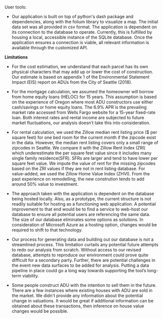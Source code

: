 User tools:
 - Our application is built on top of python's dash package and dependencies, along with the folium library to visualize a map. The initial data set was all provided in csv format. The application is dependent on its connection to the database to operate. Currently, this is fulfilled by housing a local, accessible instance of the SQLite database. Once the application ensures a connection is viable, all relevant information is available through the customized API.

****Limitations****
 - For the cost estimation, we understand that each parcel has its own physical characters that may add up or lower the cost of construction. Our estimate is based on appendix 1 of the Environmental Statement Impact (EIS) report on ADUs from the City of Seattle (2018). 
 
 - For the mortgage calculation, we assumed the homeowner will borrow from home equity loans (HELOC) for 15 years. This assumption is based on the experience of Oregon where most ADU constructors use either cash/savings or home equity loans. The 6.9% APR is the prevailing market rate accessed from Wells Fargo website for a 15-year fixed-rate loan. Both interest rates and rental income are subjected to future market fluctuations, our analysis doesn’t take this into consideration.
 
 - For rental calculation, we used the Zillow median rent listing price ($ per square feet) for one bed room for the current month if the zipcode exist in the data. However, the median rent listing covers only a small range of zipcodes in Seattle. We compare it with the Zillow Rent Index (ZRI) which underestimate the per square feet value since it includes many single family residence(SFR). SFRs are larger and tend to have lower per square feet value. We impute the value of rent for the missing zipcodes based on the ZRI values if they are not in rent listing database. For value-added, we used the Zillow Home Value Index (ZHVI). From the past experience on remodelling, the new constrution tends to add around 50% value to investment.
 
 - The approach taken with the application is dependent on the database being hosted locally. Also, as a prototype, the current structure is not readily suitable for hosting as a functioning web application. A potential improvement to that end would be to find a service to web-host our database to ensure all potential users are referencing the same data. The size of our database eliminates some options as solutions. In consideration of Microsoft Azure as a hosting option, changes would be required to shift to that technology.
 
 - Our process for generating data and building out our database is not a streamlined process. This limitation curtails any potential future attempts to redo our analysis from scratch. Without access to our revised database, attempts to reproduce our environment could prove quite difficult for a secondary party. Further, there are potential challenges in the event new data surfaces to be added for analysis. Putting a data pipeline in place could go a long way towards supporting the tool’s long-term viability.

 - Some people construct ADU with the intention to sell them in the future. There are a few instances where existing houses with ADU are sold in the market. We didn't provide any information about the potential change in valuations. It would be great if additional information can be obtained about these transactions, then inference on house value changes would be possible.  
